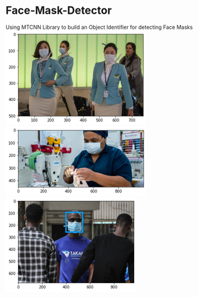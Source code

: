 # Face-Mask-Detector
Using MTCNN Library to build an Object Identifier for detecting Face Masks
![image1](face1.png)
![image2](face2.png)
![Sample Result](face3.png)
